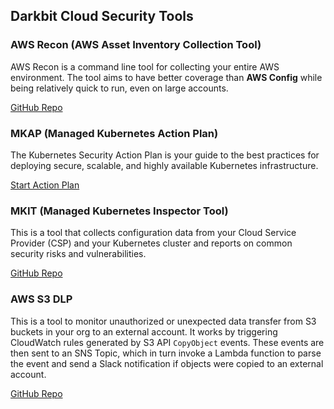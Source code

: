 ## Darkbit Cloud Security Tools

### AWS Recon (AWS Asset Inventory Collection Tool)

AWS Recon is a command line tool for collecting your entire AWS environment. The tool aims to have better coverage than **AWS Config** while being relatively quick to run, even on large accounts.

[GitHub Repo](https://github.com/darkbitio/aws-recon)

### MKAP (Managed Kubernetes Action Plan)

The Kubernetes Security Action Plan is your guide to the best practices for deploying secure, scalable, and highly available Kubernetes infrastructure.

[Start Action Plan](https://darkbit.io/plan)

### MKIT (Managed Kubernetes Inspector Tool)

This is a tool that collects configuration data from your Cloud Service Provider (CSP) and your Kubernetes cluster and reports on common security risks and vulnerabilities.

[GitHub Repo](https://github.com/darkbitio/mkit)

### AWS S3 DLP

This is a tool to monitor unauthorized or unexpected data transfer from S3 buckets in your org to an external account. It works by triggering CloudWatch rules generated by S3 API `CopyObject` events. These events are then sent to an SNS Topic, which in turn invoke a Lambda function to parse the event and send a Slack notification if objects were copied to an external account.

[GitHub Repo](https://github.com/darkbitio/aws-s3-dlp)


